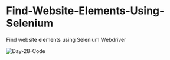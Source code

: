 # Find-Website-Elements-Using-Selenium

Find website elements using Selenium Webdriver


![Day-28-Code](https://user-images.githubusercontent.com/42389395/154468575-c0b0dcbf-315f-48ce-b33b-202890a44261.jpg)
